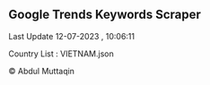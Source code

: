 

## Google Trends Keywords Scraper 
 
Last Update 12-07-2023 , 10:06:11

Country List :
VIETNAM.json



© Abdul Muttaqin 
